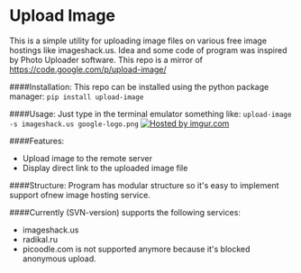 **Upload Image**
==================
This is a simple utility for uploading image files on various free image hostings like imageshack.us. 
Idea and some code of program was inspired by Photo Uploader software. This repo is a mirror of https://code.google.com/p/upload-image/

####Installation:
This repo can be installed using the python package manager:
```pip install upload-image```

####Usage:
Just type in the terminal emulator something like:
```upload-image -s imageshack.us google-logo.png```
<a href="http://imgur.com/34B5Fhv"><img src="http://i.imgur.com/34B5Fhv.png" title="Hosted by imgur.com" /></a>

####Features:
  * Upload image to the remote server
  * Display direct link to the uploaded image file

####Structure:
Program has modular structure so it's easy to implement support ofnew image hosting service.

####Currently (SVN-version) supports the following services:
 * imageshack.us
 * radikal.ru
 * picoodle.com is not supported anymore because it's blocked anonymous upload.
